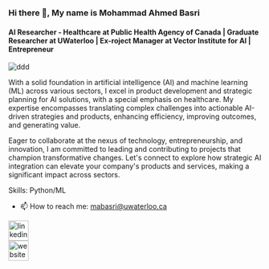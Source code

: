 ### Hi there 👋, My name is Mohammad Ahmed Basri
#### AI Researcher - Healthcare at Public Health Agency of Canada | Graduate Researcher at UWaterloo | Ex-roject Manager at Vector Institute for AI | Entrepreneur
![ddd](https://images.squarespace-cdn.com/content/v1/5fcd81855895864d895087ac/1d638737-e8ad-448b-b35a-df7aff29cba2/Toronto-linkedin-banner+%281%29.jpg)

With a solid foundation in artificial intelligence (AI) and machine learning (ML) across various sectors, I excel in product development and strategic planning for AI solutions, with a special emphasis on healthcare. My expertise encompasses translating complex challenges into actionable AI-driven strategies and products, enhancing efficiency, improving outcomes, and generating value.

Eager to collaborate at the nexus of technology, entrepreneurship, and innovation, I am committed to leading and contributing to projects that champion transformative changes. Let's connect to explore how strategic AI integration can elevate your company's products and services, making a significant impact across sectors.

Skills: Python/ML

- 📫 How to reach me: mabasri@uwaterloo.ca


[<img src='https://cdn.jsdelivr.net/npm/simple-icons@3.0.1/icons/linkedin.svg' alt='linkedin' height='40'>](https://www.linkedin.com/in/https://www.linkedin.com/in/mohammad-ahmed-basri-24ba1210b//)  
[<img src='https://cdn.jsdelivr.net/npm/simple-icons@3.0.1/icons/icloud.svg' alt='website' height='40'>](https://scholar.google.co.in/citations?user=kn9VFAsAAAAJ&hl=en&authuser=1)  

